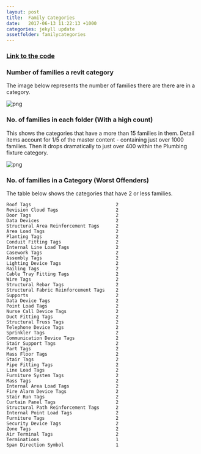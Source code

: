 ```yaml
---
layout: post
title:  Family Categories
date:   2017-06-13 11:22:13 +1000
categories: jekyll update
assetfolder: familycategories
---
```


### [Link to the code][familyCategoryCode] 

### Number of families a revit category

The image below represents the number of families there are there are in a category.

![png]({{site.baseurl}}/assets/{{page.assetfolder}}/allCategories.png)

### No. of families in each folder (With a high count)

This shows the categories that have a more than 15 families in them. Detail items account for 1/5 of the master content - containing just over 1000 families. Then it drops dramatically to just over 400 within the Plumbing fixture category.

![png]({{site.baseurl}}/assets/{{page.assetfolder}}/worstOff.png)

### No. of families in a Category (Worst Offenders)

The table below shows the categories that have 2 or less families.

    Roof Tags                               2
    Revision Cloud Tags                     2
    Door Tags                               2
    Data Devices                            2
    Structural Area Reinforcement Tags      2
    Area Load Tags                          2
    Planting Tags                           2
    Conduit Fitting Tags                    2
    Internal Line Load Tags                 2
    Casework Tags                           2
    Assembly Tags                           2
    Lighting Device Tags                    2
    Railing Tags                            2
    Cable Tray Fitting Tags                 2
    Wire Tags                               2
    Structural Rebar Tags                   2
    Structural Fabric Reinforcement Tags    2
    Supports                                2
    Data Device Tags                        2
    Point Load Tags                         2
    Nurse Call Device Tags                  2
    Duct Fitting Tags                       2
    Structural Truss Tags                   2
    Telephone Device Tags                   2
    Sprinkler Tags                          2
    Communication Device Tags               2
    Stair Support Tags                      2
    Part Tags                               2
    Mass Floor Tags                         2
    Stair Tags                              2
    Pipe Fitting Tags                       2
    Line Load Tags                          2
    Furniture System Tags                   2
    Mass Tags                               2
    Internal Area Load Tags                 2
    Fire Alarm Device Tags                  2
    Stair Run Tags                          2
    Curtain Panel Tags                      2
    Structural Path Reinforcement Tags      2
    Internal Point Load Tags                2
    Furniture Tags                          2
    Security Device Tags                    2
    Zone Tags                               2
    Air Terminal Tags                       2
    Terminations                            1
    Span Direction Symbol                   1

[familyCategoryCode]: https://github.com/annisarivera/mastercontent/blob/master/working/Master%20Content%20-%20FamilyCategory.ipynb
